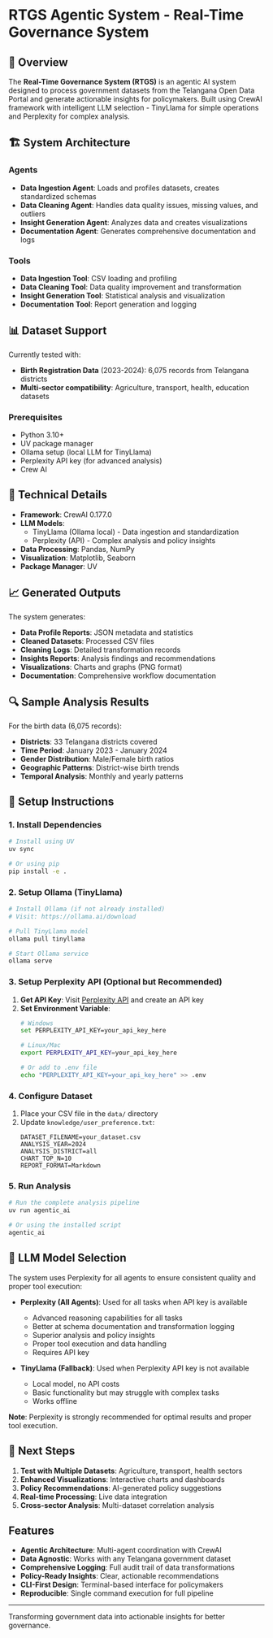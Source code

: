 # RTGS Agentic System - Real-Time Governance System

## 🎯 Overview

The **Real-Time Governance System (RTGS)** is an agentic AI system designed to process government datasets from the Telangana Open Data Portal and generate actionable insights for policymakers. Built using CrewAI framework with intelligent LLM selection - TinyLlama for simple operations and Perplexity for complex analysis.

## 🏗️ System Architecture

### Agents
- **Data Ingestion Agent**: Loads and profiles datasets, creates standardized schemas
- **Data Cleaning Agent**: Handles data quality issues, missing values, and outliers
- **Insight Generation Agent**: Analyzes data and creates visualizations
- **Documentation Agent**: Generates comprehensive documentation and logs

### Tools
- **Data Ingestion Tool**: CSV loading and profiling
- **Data Cleaning Tool**: Data quality improvement and transformation
- **Insight Generation Tool**: Statistical analysis and visualization
- **Documentation Tool**: Report generation and logging

## 📊 Dataset Support

Currently tested with:
- **Birth Registration Data** (2023-2024): 6,075 records from Telangana districts
- **Multi-sector compatibility**: Agriculture, transport, health, education datasets

### Prerequisites
- Python 3.10+
- UV package manager
- Ollama setup (local LLM for TinyLlama)
- Perplexity API key (for advanced analysis)
- Crew AI

## 🔧 Technical Details

- **Framework**: CrewAI 0.177.0
- **LLM Models**: 
  - TinyLlama (Ollama local) - Data ingestion and standardization
  - Perplexity (API) - Complex analysis and policy insights
- **Data Processing**: Pandas, NumPy
- **Visualization**: Matplotlib, Seaborn
- **Package Manager**: UV

## 📈 Generated Outputs

The system generates:
- **Data Profile Reports**: JSON metadata and statistics
- **Cleaned Datasets**: Processed CSV files
- **Cleaning Logs**: Detailed transformation records
- **Insights Reports**: Analysis findings and recommendations
- **Visualizations**: Charts and graphs (PNG format)
- **Documentation**: Comprehensive workflow documentation

## 🔍 Sample Analysis Results

For the birth data (6,075 records):
- **Districts**: 33 Telangana districts covered
- **Time Period**: January 2023 - January 2024
- **Gender Distribution**: Male/Female birth ratios
- **Geographic Patterns**: District-wise birth trends
- **Temporal Analysis**: Monthly and yearly patterns

## 🚀 Setup Instructions

### 1. Install Dependencies
```bash
# Install using UV
uv sync

# Or using pip
pip install -e .
```

### 2. Setup Ollama (TinyLlama)
```bash
# Install Ollama (if not already installed)
# Visit: https://ollama.ai/download

# Pull TinyLlama model
ollama pull tinyllama

# Start Ollama service
ollama serve
```

### 3. Setup Perplexity API (Optional but Recommended)
1. **Get API Key**: Visit [Perplexity API](https://www.perplexity.ai/settings/api) and create an API key
2. **Set Environment Variable**:
   ```bash
   # Windows
   set PERPLEXITY_API_KEY=your_api_key_here
   
   # Linux/Mac
   export PERPLEXITY_API_KEY=your_api_key_here
   
   # Or add to .env file
   echo "PERPLEXITY_API_KEY=your_api_key_here" >> .env
   ```

### 4. Configure Dataset
1. Place your CSV file in the `data/` directory
2. Update `knowledge/user_preference.txt`:
   ```
   DATASET_FILENAME=your_dataset.csv
   ANALYSIS_YEAR=2024
   ANALYSIS_DISTRICT=all
   CHART_TOP_N=10
   REPORT_FORMAT=Markdown
   ```

### 5. Run Analysis
```bash
# Run the complete analysis pipeline
uv run agentic_ai

# Or using the installed script
agentic_ai
```

## 🤖 LLM Model Selection

The system uses Perplexity for all agents to ensure consistent quality and proper tool execution:

- **Perplexity (All Agents)**: Used for all tasks when API key is available
  - Advanced reasoning capabilities for all tasks
  - Better at schema documentation and transformation logging
  - Superior analysis and policy insights
  - Proper tool execution and data handling
  - Requires API key
  
- **TinyLlama (Fallback)**: Used when Perplexity API key is not available
  - Local model, no API costs
  - Basic functionality but may struggle with complex tasks
  - Works offline

**Note**: Perplexity is strongly recommended for optimal results and proper tool execution.

## 🚀 Next Steps

1. **Test with Multiple Datasets**: Agriculture, transport, health sectors
2. **Enhanced Visualizations**: Interactive charts and dashboards
3. **Policy Recommendations**: AI-generated policy suggestions
4. **Real-time Processing**: Live data integration
5. **Cross-sector Analysis**: Multi-dataset correlation analysis

## Features

- **Agentic Architecture**: Multi-agent coordination with CrewAI
- **Data Agnostic**: Works with any Telangana government dataset
- **Comprehensive Logging**: Full audit trail of data transformations
- **Policy-Ready Insights**: Clear, actionable recommendations
- **CLI-First Design**: Terminal-based interface for policymakers
- **Reproducible**: Single command execution for full pipeline

---
 Transforming government data into actionable insights for better governance.
